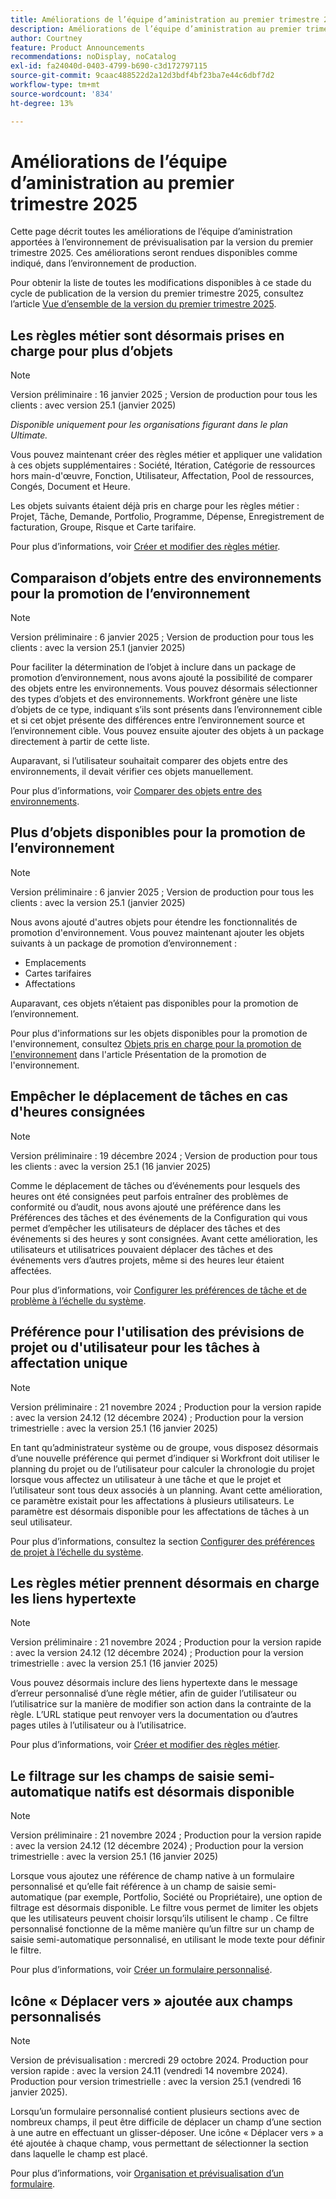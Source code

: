 ```yaml
---
title: Améliorations de l’équipe d’aministration au premier trimestre 2025
description: Améliorations de l’équipe d’aministration au premier trimestre 2025
author: Courtney
feature: Product Announcements
recommendations: noDisplay, noCatalog
exl-id: fa24040d-0403-4799-b690-c3d172797115
source-git-commit: 9caac488522d2a12d3bdf4bf23ba7e44c6dbf7d2
workflow-type: tm+mt
source-wordcount: '834'
ht-degree: 13%

---
```


# Améliorations de l’équipe d’aministration au premier trimestre 2025

Cette page décrit toutes les améliorations de l’équipe d’aministration apportées à l’environnement de prévisualisation par la version du premier trimestre 2025. Ces améliorations seront rendues disponibles comme indiqué, dans l’environnement de production.

Pour obtenir la liste de toutes les modifications disponibles à ce stade du cycle de publication de la version du premier trimestre 2025, consultez l’article [Vue d’ensemble de la version du premier trimestre 2025](/help/quicksilver/product-announcements/product-releases/25-q1-release-activity/25-q1-release-overview.md).

## Les règles métier sont désormais prises en charge pour plus d’objets

>[!NOTE]
>
>Version préliminaire : 16 janvier 2025 ; Version de production pour tous les clients : avec version 25.1 (janvier 2025)
>
>_Disponible uniquement pour les organisations figurant dans le plan Ultimate._

Vous pouvez maintenant créer des règles métier et appliquer une validation à ces objets supplémentaires : Société, Itération, Catégorie de ressources hors main-d&#39;œuvre, Fonction, Utilisateur, Affectation, Pool de ressources, Congés, Document et Heure.

Les objets suivants étaient déjà pris en charge pour les règles métier : Projet, Tâche, Demande, Portfolio, Programme, Dépense, Enregistrement de facturation, Groupe, Risque et Carte tarifaire.

Pour plus d’informations, voir [Créer et modifier des règles métier](/help/quicksilver/administration-and-setup/set-up-workfront/configure-system-defaults/business-rules.md).

## Comparaison d’objets entre des environnements pour la promotion de l’environnement

>[!NOTE]
>
>Version préliminaire : 6 janvier 2025 ; Version de production pour tous les clients : avec la version 25.1 (janvier 2025)

Pour faciliter la détermination de l’objet à inclure dans un package de promotion d’environnement, nous avons ajouté la possibilité de comparer des objets entre les environnements. Vous pouvez désormais sélectionner des types d’objets et des environnements. Workfront génère une liste d’objets de ce type, indiquant s’ils sont présents dans l’environnement cible et si cet objet présente des différences entre l’environnement source et l’environnement cible. Vous pouvez ensuite ajouter des objets à un package directement à partir de cette liste.

Auparavant, si l’utilisateur souhaitait comparer des objets entre des environnements, il devait vérifier ces objets manuellement.

Pour plus d’informations, voir [Comparer des objets entre des environnements](/help/quicksilver/administration-and-setup/set-up-workfront/workfront-testing-environments/environment-promotion-compare.md).

## Plus d’objets disponibles pour la promotion de l’environnement

>[!NOTE]
>
>Version préliminaire : 6 janvier 2025 ; Version de production pour tous les clients : avec la version 25.1 (janvier 2025)

Nous avons ajouté d&#39;autres objets pour étendre les fonctionnalités de promotion d&#39;environnement. Vous pouvez maintenant ajouter les objets suivants à un package de promotion d’environnement :

* Emplacements
* Cartes tarifaires
* Affectations

Auparavant, ces objets n’étaient pas disponibles pour la promotion de l’environnement.

Pour plus d&#39;informations sur les objets disponibles pour la promotion de l&#39;environnement, consultez [Objets pris en charge pour la promotion de l&#39;environnement](/help/quicksilver/administration-and-setup/set-up-workfront/workfront-testing-environments/environment-promotion-in-wf.md#supported-objects-for-environment-promotion) dans l&#39;article Présentation de la promotion de l&#39;environnement.

## Empêcher le déplacement de tâches en cas d&#39;heures consignées

>[!NOTE]
>
>Version préliminaire : 19 décembre 2024 ; Version de production pour tous les clients : avec la version 25.1 (16 janvier 2025)

Comme le déplacement de tâches ou d’événements pour lesquels des heures ont été consignées peut parfois entraîner des problèmes de conformité ou d’audit, nous avons ajouté une préférence dans les Préférences des tâches et des événements de la Configuration qui vous permet d’empêcher les utilisateurs de déplacer des tâches et des événements si des heures y sont consignées. Avant cette amélioration, les utilisateurs et utilisatrices pouvaient déplacer des tâches et des événements vers d’autres projets, même si des heures leur étaient affectées.

Pour plus d’informations, voir [Configurer les préférences de tâche et de problème à l’échelle du système](/help/quicksilver/administration-and-setup/set-up-workfront/configure-system-defaults/set-task-issue-preferences.md).

## Préférence pour l&#39;utilisation des prévisions de projet ou d&#39;utilisateur pour les tâches à affectation unique

>[!NOTE]
>
>Version préliminaire : 21 novembre 2024 ; Production pour la version rapide : avec la version 24.12 (12 décembre 2024) ; Production pour la version trimestrielle : avec la version 25.1 (16 janvier 2025)

En tant qu’administrateur système ou de groupe, vous disposez désormais d’une nouvelle préférence qui permet d’indiquer si Workfront doit utiliser le planning du projet ou de l’utilisateur pour calculer la chronologie du projet lorsque vous affectez un utilisateur à une tâche et que le projet et l’utilisateur sont tous deux associés à un planning. Avant cette amélioration, ce paramètre existait pour les affectations à plusieurs utilisateurs. Le paramètre est désormais disponible pour les affectations de tâches à un seul utilisateur.

Pour plus d’informations, consultez la section [Configurer des préférences de projet à l’échelle du système](/help/quicksilver/administration-and-setup/set-up-workfront/configure-system-defaults/set-project-preferences.md).

## Les règles métier prennent désormais en charge les liens hypertexte

>[!NOTE]
>
>Version préliminaire : 21 novembre 2024 ; Production pour la version rapide : avec la version 24.12 (12 décembre 2024) ; Production pour la version trimestrielle : avec la version 25.1 (16 janvier 2025)

Vous pouvez désormais inclure des liens hypertexte dans le message d’erreur personnalisé d’une règle métier, afin de guider l’utilisateur ou l’utilisatrice sur la manière de modifier son action dans la contrainte de la règle. L’URL statique peut renvoyer vers la documentation ou d’autres pages utiles à l’utilisateur ou à l’utilisatrice.

Pour plus d’informations, voir [Créer et modifier des règles métier](/help/quicksilver/administration-and-setup/set-up-workfront/configure-system-defaults/business-rules.md).

## Le filtrage sur les champs de saisie semi-automatique natifs est désormais disponible

>[!NOTE]
>
>Version préliminaire : 21 novembre 2024 ; Production pour la version rapide : avec la version 24.12 (12 décembre 2024) ; Production pour la version trimestrielle : avec la version 25.1 (16 janvier 2025)

Lorsque vous ajoutez une référence de champ native à un formulaire personnalisé et qu’elle fait référence à un champ de saisie semi-automatique (par exemple, Portfolio, Société ou Propriétaire), une option de filtrage est désormais disponible. Le filtre vous permet de limiter les objets que les utilisateurs peuvent choisir lorsqu’ils utilisent le champ . Ce filtre personnalisé fonctionne de la même manière qu’un filtre sur un champ de saisie semi-automatique personnalisé, en utilisant le mode texte pour définir le filtre.

Pour plus d’informations, voir [Créer un formulaire personnalisé](/help/quicksilver/administration-and-setup/customize-workfront/create-manage-custom-forms/form-designer/design-a-form/design-a-form.md).

## Icône « Déplacer vers » ajoutée aux champs personnalisés

>[!NOTE]
>
>Version de prévisualisation : mercredi 29 octobre 2024. Production pour version rapide : avec la version 24.11 (vendredi 14 novembre 2024). Production pour version trimestrielle : avec la version 25.1 (vendredi 16 janvier 2025).

Lorsqu’un formulaire personnalisé contient plusieurs sections avec de nombreux champs, il peut être difficile de déplacer un champ d’une section à une autre en effectuant un glisser-déposer. Une icône « Déplacer vers » a été ajoutée à chaque champ, vous permettant de sélectionner la section dans laquelle le champ est placé.

Pour plus d’informations, voir [Organisation et prévisualisation d’un formulaire](/help/quicksilver/administration-and-setup/customize-workfront/create-manage-custom-forms/form-designer/design-a-form/organize-a-form.md).
